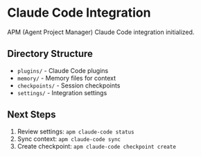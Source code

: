 # Claude Code Integration

APM (Agent Project Manager) Claude Code integration initialized.

## Directory Structure

- `plugins/` - Claude Code plugins
- `memory/` - Memory files for context
- `checkpoints/` - Session checkpoints
- `settings/` - Integration settings

## Next Steps

1. Review settings: `apm claude-code status`
2. Sync context: `apm claude-code sync`
3. Create checkpoint: `apm claude-code checkpoint create`
